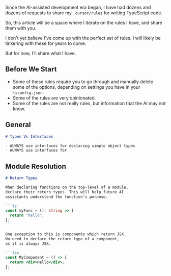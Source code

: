 Since the AI-assisted development era began, I have had dozens and dozens of requests to share my `.cursor/rules` for writing TypeScript code.

So, this article will be a space where I iterate on the rules I have, and share them with you.

I don't yet believe I've come up with the perfect set of rules. I will likely be tinkering with these for years to come.

But for now, I'll share what I have.

## Before We Start

- Some of these rules require you to go through and manually delete some of the options, depending on settings you have in your `tsconfig.json`.
- Some of the rules are very opinionated.
- Some of the rules are not really rules, but information that the AI may not know.

## General

```md
# Types Vs Interfaces

- ALWAYS use interfaces for declaring simple object types
- ALWAYS use interfaces for
```

## Module Resolution

````md
# Return Types

When declaring functions on the top-level of a module,
declare their return types. This will help future AI
assistants understand the function's purpose.

```ts
const myFunc = (): string => {
  return "hello";
};
```

One exception to this is components which return JSX.
No need to declare the return type of a component,
as it is always JSX.

```tsx
const MyComponent = () => {
  return <div>Hello</div>;
};
```
````
